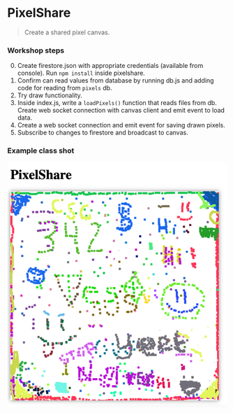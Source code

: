 # PixelShare

> Create a shared pixel canvas.

### Workshop steps

0. Create firestore.json with appropriate credentials (available from console). Run `npm install` inside pixelshare.
1. Confirm can read values from database by running db.js and adding code for reading from `pixels` db.
2. Try draw functionality.
3. Inside index.js, write a `loadPixels()` function that reads files from db. Create web socket connection with canvas client and emit event to load data.
4. Create a web socket connection and emit event for saving drawn pixels.
5. Subscribe to changes to firestore and broadcast to canvas.


### Example class shot

![screenshot](pixelshare.png)


